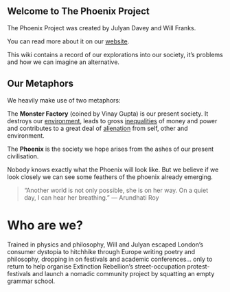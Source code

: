 ## Welcome to The Phoenix Project

The Phoenix Project was created by Julyan Davey and Will Franks. 

You can read more about it on our [website][1].

This wiki contains a record of our explorations into our society, it’s problems and how we can imagine an alternative.

## Our Metaphors
We heavily make use of two metaphors:

The **Monster Factory** (coined by Vinay Gupta) is our present society. It destroys our [environment][2], leads to gross [inequalities][3] of money and power and contributes to a great deal of [alienation][4] from self, other and environment. 

The **Phoenix** is the society we hope arises from the ashes of our present civilisation. 

Nobody knows exactly what the Phoenix will look like. But we believe if we look closely we can see some feathers of the phoenix already emerging. 

> “Another world is not only possible, she is on her way. On a quiet day, I can hear her breathing.” ― Arundhati Roy

# Who are we?
Trained in physics and philosophy, Will and Julyan escaped London’s consumer dystopia to hitchhike through Europe writing poetry and philosophy, dropping in on festivals and academic conferences… only to return to help organise Extinction Rebellion’s street-occupation protest-festivals and launch a nomadic community project by squatting an empty grammar school.

[1]:	https://thephoenixproject.site
[2]:	Environment.md
[3]:	Inequality.md
[4]:	Alienation.md